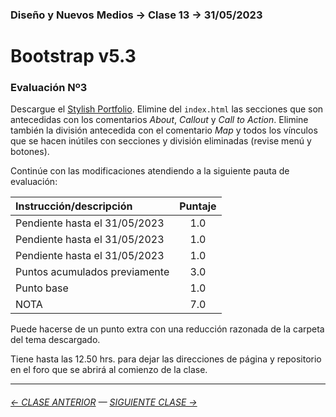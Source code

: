 ### Diseño y Nuevos Medios → Clase 13 → 31/05/2023

# Bootstrap v5.3

### Evaluación Nº3

Descargue el [Stylish Portfolio](https://startbootstrap.com/theme/stylish-portfolio). Elimine del `index.html` las secciones que son antecedidas con los comentarios *About*, *Callout* y *Call to Action*. Elimine también la división antecedida con el comentario *Map* y todos los vínculos que se hacen inútiles con secciones y división eliminadas (revise menú y botones).

Continúe con las modificaciones atendiendo a la siguiente pauta de evaluación:

| Instrucción/descripción |  Puntaje | 
|:------------------------|:--------:|
| Pendiente hasta el 31/05/2023 | 1.0 |
| Pendiente hasta el 31/05/2023 | 1.0 |
| Pendiente hasta el 31/05/2023 | 1.0 |
| Puntos acumulados previamente | 3.0 |
| Punto base | 1.0 |
| NOTA  | 7.0 |

Puede hacerse de un punto extra con una reducción razonada de la carpeta del tema descargado.

Tiene hasta las 12.50 hrs. para dejar las direcciones de página y repositorio en el foro que se abrirá al comienzo de la clase.

- - - - - - - 

###### [← CLASE ANTERIOR](https://github.com/profesorfaco/dno037-2023/tree/main/clase-12) — [SIGUIENTE CLASE →](https://github.com/profesorfaco/dno037-2023/tree/main/clase-14)
